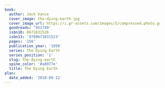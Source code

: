 ```yaml
---
book:
  author: Jack Vance
  cover_image: the-dying-earth.jpg
  cover_image_url: https://i.gr-assets.com/images/S/compressed.photo.goodreads.com/books/1558264964l/951749._SY160_.jpg
  goodreads: '951749'
  isbn10: 0671831526
  isbn13: '9780671831523'
  pages: '156'
  publication_year: '1950'
  series: The Dying Earth
  series_position: '1'
  slug: the-dying-earth
  spine_color: '#a8977e'
  title: The Dying Earth
plan:
  date_added: '2018-09-12'
---
```

